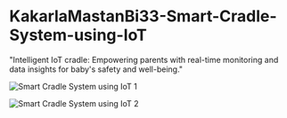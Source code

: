 # KakarlaMastanBi33-Smart-Cradle-System-using-IoT
"Intelligent IoT cradle: Empowering parents with real-time monitoring and data insights for baby's safety and well-being."

![Smart Cradle System using IoT 1](https://github.com/KakarlaMastanBi33/KakarlaMastanBi33-Smart-Cradle-System-using-IoT/assets/137041635/c056e6fe-fb5e-4afa-829e-944d66e56288)

![Smart Cradle System using IoT  2](https://github.com/KakarlaMastanBi33/KakarlaMastanBi33-Smart-Cradle-System-using-IoT/assets/137041635/15186085-21db-4654-8fe3-16e70a4fcb85)
